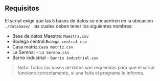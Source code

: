 ## Requisitos

El script exige que las 5 bases de datos se encuentren en la ubicacion ```./database/ ``` las cuales deben tener los siguientes nombres:

 - Base de datos Maestra: ```Maestra.csv```
 - Bodega central:```Bodega central.csv```
 - Casa matriz:```Casa matriz.csv```
 - La Serena: - ```La Serena.csv```
 - Barrio industrial - ```Barrio industrial.csv```

> Nota: Todas las bases de datos son requeridas para que el script funcione correctamente, si una falta el programa lo informa.